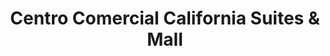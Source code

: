 ---
title: "Centro Comercial California Suites & Mall"
url: /caracas/centro-comercial-california-suites-y-mall/
shop: centro comercial
---
